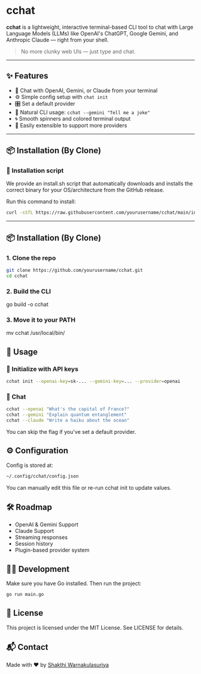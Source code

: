 # cchat

**cchat** is a lightweight, interactive terminal-based CLI tool to chat with Large Language Models (LLMs) like OpenAI's ChatGPT, Google Gemini, and Anthropic Claude — right from your shell.

> No more clunky web UIs — just type and chat.

---

## ✨ Features

- 🧠 Chat with OpenAI, Gemini, or Claude from your terminal
- ⚙️ Simple config setup with `chat init`
- 🎛️ Set a default provider
- 💬 Natural CLI usage: `cchat --gemini "Tell me a joke"`
- 🌀 Smooth spinners and colored terminal output
- 🧩 Easily extensible to support more providers

---

## 📦 Installation (By Clone)
### 🚀 Installation script
We provide an install.sh script that automatically downloads and installs the correct binary for your OS/architecture from the GitHub release.

Run this command to install:
```bash
curl -sSfL https://raw.githubusercontent.com/yourusername/cchat/main/install.sh | bash
```

---

## 📦 Installation (By Clone)

### 1. Clone the repo

```bash
git clone https://github.com/yourusername/cchat.git
cd cchat
```

### 2. Build the CLI
go build -o cchat

### 3. Move it to your PATH
mv cchat /usr/local/bin/

## 🧪 Usage
### 🔧 Initialize with API keys

```bash
cchat init --openai-key=sk-... --gemini-key=... --provider=openai
```

### 💬 Chat
```bash
cchat --openai "What's the capital of France?"
cchat --gemini "Explain quantum entanglement"
cchat --claude "Write a haiku about the ocean"
```

You can skip the flag if you've set a default provider.

## ⚙️ Configuration
Config is stored at:

```bash
~/.config/cchat/config.json
```

You can manually edit this file or re-run cchat init to update values.

## 🛠️ Roadmap
- OpenAI & Gemini Support
- Claude Support
- Streaming responses
- Session history
- Plugin-based provider system

## 🧑‍💻 Development
Make sure you have Go installed. Then run the project:
```bash
go run main.go
```

## 🪪 License
This project is licensed under the MIT License. See LICENSE for details.

## 📬 Contact
Made with ❤️ by [Shakthi Warnakulasuriya](https://github.com/shakthiw)
